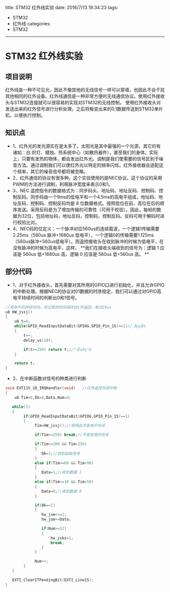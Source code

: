 title: STM32 红外线实验
date: 2016/7/13 19:34:23
tags:
- STM32
- 红外线
categories:
- STM32
---

# STM32 红外线实验

## 项目说明
红外线是一种不可见光，因此不像其他的无线信号一样可以穿墙，也因此不会干扰其他相同的红外设备。红外线通信是一种非常方便的无线通信协议。使用红外接收头与STM32连接就可以很容易的实现对STM32的无线控制。
使用红外接收头对发送出来的红外信号进行分析处理，之后将叛变出来的0,1数据传送到STM32单片机，以便执行控制。

<!-- more -->

## 知识点
- 1、红外光的发光源实在是太多了。太阳光是其中最强的一个光源，其它的有诸如：白
炽灯、蜡烛、热系统中心（如散热器件），甚至我们的身体。实际上，只要有发热的物体，都会发出红外光。调制是我们使需要的信号区别于噪音方法。通过调制我们可以使红外光以特定的频率闪烁。红外接收器会适配这个频率，其它的噪音信号都将被忽略。
- 2、红外通信的协议有很多种。这个实验使用的是NEC协议。这个协议的采用PWM的方法进行调制，利用脉冲宽度来表示0和1。
- 3、NEC 遥控指令的数据格式为：同步码头、地址码、地址反码、控制码、控制反码。同步码由一个9ms的低电平和一个4.5ms的高电平组成，地址码、地址反码、控制码、控制反码均是 8 位数据格式。按照低位在前，高位在后的顺序发送。采用反码是为了增加传输的可靠性（可用于校验）。因此，每帧的数据为32位，包括地址码，地址反码，控制码，控制反码。反码可用于解码时进行校验比对。
- 4、NEC码的位定义：一个脉冲对应560us的连续载波，一个逻辑1传输需要2.25ms（560us 脉冲+1680us 低电平），一个逻辑0的传输需要1.125ms（560us脉冲+560us低电平）。而遥控接收头在收到脉冲的时候为低电平，在没有脉冲的时候为高电平，这样， **我们在接收头端收到的信号为：逻辑 1 应该是 560us 低+1680us 高，逻辑 0 应该是 560us 低+560us 高。 **

## 部分代码
- 1、对于红外接收头，首先需要对其所用的GPIO口进行初始化，并且允许GPIO的中断处理。根据NEC的协议对01数据的时序规定，我们可以通过对GPIO高电平持续时间的判断出0和1信号。

```c
//高电平的持续时间，将记录的时间保存在t中返回，每次20us
u8 HW_jssj()
{
	u8 t=0;
	while(GPIO_ReadInputDataBit(GPIOG,GPIO_Pin_15)==1)//¸ßµçÆ½
	{
		t++;
		delay_us(20);

		if(t>=250) return t;//³¬Ê±Òç³ö
	}

	return t;
}

```

- 2、在中断函数对信号的种类进行判断

```c
void EXTI15_10_IRQHandler(void)	  //红外遥控外部中断
{
	u8 Tim=0,Ok=0,Data,Num=0;

   while(1)
   {
	   	if(GPIO_ReadInputDataBit(GPIOG,GPIO_Pin_15)==1)
		{
			 Tim=HW_jssj();//获得此次高电平时间

			 if(Tim>=250) break;//不是有用的信号

			 if(Tim>=200 && Tim<250)
			 {
			 	Ok=1;//收到起始信号
			 }
			 else if(Tim>=60 && Tim<90)
			 {
			 	Data=1;//收到数据 1
			 }
			 else if(Tim>=10 && Tim<50)
			 {
			 	Data=0;//收到数据 0
			 }

			 if(Ok==1)
			 {
			 	hw_jsm<<=1;
				hw_jsm+=Data;

				if(Num>=32)
				{
					hw_jsbz=1;
				  	break;
				}
			 }

			 Num++;
		}
   }

   EXTI_ClearITPendingBit(EXTI_Line15);
}
```
